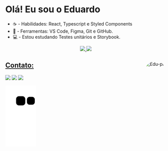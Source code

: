 # Olá! Eu sou o Eduardo 

- ☕ - Habilidades: React, Typescript e Styled Components
- 💼 - Ferramentas: VS Code, Figma, Git e GitHub.
- 💻 - Estou estudando Testes unitários e Storybook.

<div align="center">
  <a href="https://github.com/eduardohoths">
  <img height="140em" src="https://github-readme-stats.vercel.app/api?username=eduardohoths&show_icons=true&theme=dracula&include_all_commits=true&count_private=true"/>
  <img height="140em" src="https://github-readme-stats.vercel.app/api/top-langs/?username=eduardohoths&layout=compact&langs_count=7&theme=dracula"/>
</div>
<div style="display: inline_block"> 
  
  <img align="right" alt="Edu-pic" height="150" style="border-radius:50px;" src="https://media.discordapp.net/attachments/920032936823238658/920037337814155304/a9a891545fd9a5717408df2ff8891096.gif">
</div>
  
  ## Contato:
  
<div>   
  <a href="https://instagram.com/eduardo.hoths" target="_blank"><img src="https://img.shields.io/badge/-Instagram-%23E4405F?style=for-the-badge&logo=instagram&logoColor=white" target="_blank"></a> 
  <a href = "mailto:eduardo.hoths@gmail.com"><img src="https://img.shields.io/badge/-Gmail-%23333?style=for-the-badge&logo=gmail&logoColor=white" target="_blank"></a>
  <a href="https://www.linkedin.com/in/eduardohoths" target="_blank"><img src="https://img.shields.io/badge/-LinkedIn-%230077B5?style=for-the-badge&logo=linkedin&logoColor=white" target="_blank"></a> 
 
  ![Snake animation](https://github.com/eduardohoths/eduardohoths/blob/output/github-contribution-grid-snake.svg)
 
</div>
